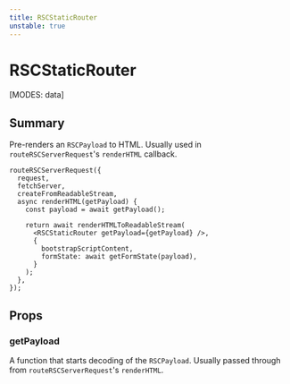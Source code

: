 ```yaml
---
title: RSCStaticRouter
unstable: true
---
```


# RSCStaticRouter

[MODES: data]

## Summary

Pre-renders an `RSCPayload` to HTML. Usually used in `routeRSCServerRequest`'s `renderHTML` callback.

```tsx filename=entry.ssr.tsx lines=[9]
routeRSCServerRequest({
  request,
  fetchServer,
  createFromReadableStream,
  async renderHTML(getPayload) {
    const payload = await getPayload();

    return await renderHTMLToReadableStream(
      <RSCStaticRouter getPayload={getPayload} />,
      {
        bootstrapScriptContent,
        formState: await getFormState(payload),
      }
    );
  },
});
```

## Props

### getPayload

A function that starts decoding of the `RSCPayload`. Usually passed through from `routeRSCServerRequest`'s `renderHTML`.

